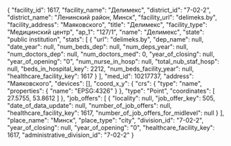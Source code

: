 {
    "facility_id": 1617,
    "facility_name": "Делимекс",
    "district_id": "7-02-2",
    "district_name": "Ленинский район, Минск",
    "facility_url": "delimeks.by",
    "facility_address": "Маяковского",
    "title": "Делимекс",
    "facility_type": "Медицинский центр",
    "ap_1": "127\/1",
    "name": "Делимекс",
    "state": "public institution",
    "stats": [
        {
            "url": "delimeks.by",
            "dep_name": null,
            "date_year": null,
            "num_beds_dep": null,
            "num_deps_year": null,
            "num_doctors_dep": null,
            "num_doctors_med": 0,
            "year_of_closing": null,
            "year_of_opening": "0",
            "num_nurse_in_hosp": null,
            "total_nub_staf_hosp": null,
            "beds_in_hospital_key": 2212,
            "num_beds_facility_year": null,
            "healthcare_facility_key": 1617
        }
    ],
    "med_id": 10217737,
    "address": "Маяковского",
    "devices": [],
    "coord_x_y": {
        "crs": {
            "type": "name",
            "properties": {
                "name": "EPSG:4326"
            }
        },
        "type": "Point",
        "coordinates": [
            27.5755,
            53.8612
        ]
    },
    "job_offers": [
        {
            "locality": null,
            "job_offer_key": 505,
            "date_of_data_update": null,
            "number_of_job_offers": null,
            "healthcare_facility_key": 1617,
            "number_of_job_offers_for_midlevel": null
        }
    ],
    "place_name": "Минск",
    "place_type": "city",
    "division_id": "7-02-2",
    "year_of_closing": null,
    "year_of_opening": "0",
    "healthcare_facility_key": 1617,
    "administrative_division_id": "7-02-2"
}